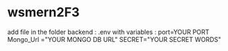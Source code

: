 # wsmern2F3
add file in the folder backend  : .env with variables : port=YOUR PORT 
Mongo_Url ="YOUR MONGO DB URL"
SECRET="YOUR SECRET WORDS"
